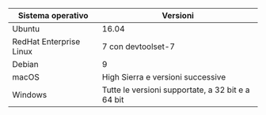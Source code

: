 | Sistema operativo | Versioni |  
|------------------|----------|
| Ubuntu  |  16.04 |
| RedHat Enterprise Linux | 7 con devtoolset-7 |
| Debian  | 9 |
| macOS   | High Sierra e versioni successive |
| Windows | Tutte le versioni supportate, a 32 bit e a 64 bit |
